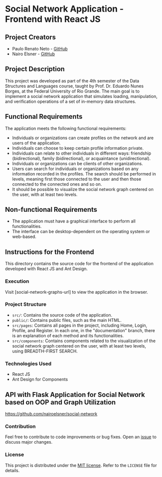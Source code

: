 # Social Network Application - Frontend with React JS

## Project Creators
- Paulo Renato Neto - [GitHub](https://github.com/seven-renato/)
- Nairo Elsner - [GitHub](https://github.com/nairoelsner/)

## Project Description

This project was developed as part of the 4th semester of the Data Structures and Languages course, taught by Prof. Dr. Eduardo Nunes Borges, at the Federal University of Rio Grande. The main goal is to implement a social network application that simulates loading, manipulation, and verification operations of a set of in-memory data structures.

## Functional Requirements

The application meets the following functional requirements:

- Individuals or organizations can create profiles on the network and are users of the application.
- Individuals can choose to keep certain profile information private.
- Individuals can relate to other individuals in different ways: friendship (bidirectional), family (bidirectional), or acquaintance (unidirectional).
- Individuals or organizations can be clients of other organizations.
- Users can search for individuals or organizations based on any information recorded in the profiles. The search should be performed in levels, meaning first those connected to the user and then those connected to the connected ones and so on.
- It should be possible to visualize the social network graph centered on the user, with at least two levels.

## Non-functional Requirements

- The application must have a graphical interface to perform all functionalities.
- The interface can be desktop-dependent on the operating system or web-based.

## Instructions for the Frontend

This directory contains the source code for the frontend of the application developed with React JS and Ant Design.

### Execution

Visit [social-network-graphs-url] to view the application in the browser.

### Project Structure

- `src/`: Contains the source code of the application.
- `public/`: Contains public files, such as the main HTML.
- `src/pages`: Contains all pages in the project, including Home, Login, Profile, and Register. In each one, in the "documentation" branch, there is an explanation of each method and its functionalities.
- `src/components`: Contains components related to the visualization of the social network graph centered on the user, with at least two levels, using BREADTH-FIRST SEARCH.

### Technologies Used

- React JS
- Ant Design for Components

## API with Flask Application for Social Network based on OOP and Graph Utilization
https://github.com/nairoelsner/social-network

### Contribution

Feel free to contribute to code improvements or bug fixes. Open an [issue](https://github.com/seu-usuario/nome-do-repositorio/issues) to discuss major changes.

### License

This project is distributed under the [MIT license](https://opensource.org/licenses/MIT). Refer to the `LICENSE` file for details.
